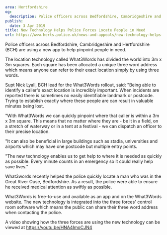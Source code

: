 ```yaml
area: Hertfordshire
og:
  description: Police officers across Bedfordshire, Cambridgeshire and Hertfordshire (BCH) are using a new app to help pinpoint people in need.
publish:
  date: 3 Apr 2019
title: New Technology Helps Police Forces Locate People in Need
url: https://www.herts.police.uk/news-and-appeals/new-technology-helps-police-forces-locate-people-in-need
```

Police officers across Bedfordshire, Cambridgeshire and Hertfordshire (BCH) are using a new app to help pinpoint people in need.

The location technology called What3Words has divided the world into 3m x 3m squares. Each square has been allocated a unique three word address which means anyone can refer to their exact location simply by using three words.

Supt Nick Lyall, BCH lead for the What3Words rollout, said: "Being able to identify a caller's exact location is incredibly important. When incidents are reported there is sometimes no easily identifiable landmark or postcode. Trying to establish exactly where these people are can result in valuable minutes being lost.

"With What3Words we can quickly pinpoint where that caller is within a 3m x 3m square. This means that no matter where they are - be it in a field, on a stretch of waterway or in a tent at a festival - we can dispatch an officer to their precise location.

"It can also be beneficial in large buildings such as stadia, universities and airports which may have one postcode but multiple entry points.

"The new technology enables us to get help to where it is needed as quickly as possible. Every minute counts in an emergency so it could really help save lives."

What3words recently helped the police quickly locate a man who was in the Great River Ouse, Bedfordshire. As a result, the police were able to ensure he received medical attention as swiftly as possible.

What3Words is free-to-use and available as an app and on the What3Words website. The new technology is integrated into the three forces' control room software which means the public can share their three word address when contacting the police.

A video showing how the three forces are using the new technology can be viewed at https://youtu.be/HNA4ImoCJN4
